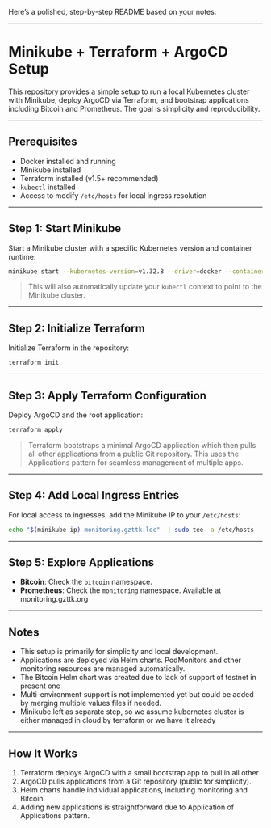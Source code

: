Here’s a polished, step-by-step README based on your notes:

---

# Minikube + Terraform + ArgoCD Setup

This repository provides a simple setup to run a local Kubernetes cluster with Minikube, deploy ArgoCD via Terraform, and bootstrap applications including Bitcoin and Prometheus. The goal is simplicity and reproducibility.

---

## Prerequisites

* Docker installed and running
* Minikube installed
* Terraform installed (v1.5+ recommended)
* `kubectl` installed
* Access to modify `/etc/hosts` for local ingress resolution

---

## Step 1: Start Minikube

Start a Minikube cluster with a specific Kubernetes version and container runtime:

```bash
minikube start --kubernetes-version=v1.32.8 --driver=docker --container-runtime=containerd
```

> This will also automatically update your `kubectl` context to point to the Minikube cluster.

---

## Step 2: Initialize Terraform

Initialize Terraform in the repository:

```bash
terraform init
```

---

## Step 3: Apply Terraform Configuration

Deploy ArgoCD and the root application:

```bash
terraform apply
```

> Terraform bootstraps a minimal ArgoCD application which then pulls all other applications from a public Git repository. This uses the Applications pattern for seamless management of multiple apps.

---

## Step 4: Add Local Ingress Entries

For local access to ingresses, add the Minikube IP to your `/etc/hosts`:

```bash
echo "$(minikube ip) monitoring.gzttk.loc"  | sudo tee -a /etc/hosts
```

---

## Step 5: Explore Applications

* **Bitcoin**: Check the `bitcoin` namespace.
* **Prometheus**: Check the `monitoring` namespace. Available at monitoring.gzttk.org

---

## Notes

* This setup is primarily for simplicity and local development.
* Applications are deployed via Helm charts. PodMonitors and other monitoring resources are managed automatically.
* The Bitcoin Helm chart was created due to lack of support of testnet in present one
* Multi-environment support is not implemented yet but could be added by merging multiple values files if needed.
* Minikube left as separate step, so we assume kubernetes cluster is either managed in cloud by terraform or we have it already

---

## How It Works

1. Terraform deploys ArgoCD with a small bootstrap app to pull in all other
2. ArgoCD pulls applications from a Git repository (public for simplicity).
3. Helm charts handle individual applications, including monitoring and Bitcoin.
4. Adding new applications is straightforward due to Application of Applications pattern.

